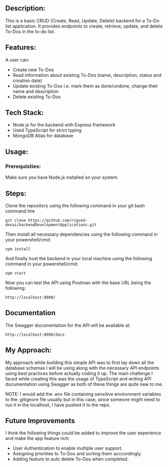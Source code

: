 ## Description:

This is a basic CRUD (Create, Read, Update, Delete) backend for a To-Do list application. It provides endpoints to create, retrieve, update, and delete To-Dos in the to-do list.

## Features:

A user can:
 - Create new To-Dos
 - Read information about existing To-Dos (name, description, status and creation date)
 - Update existing To-Dos i.e. mark them as done/undone, change their name and description
 - Delete existing To-Dos

## Tech Stack:
  - Node.js for the backend with Express framework
  - Used TypeScript for strict typing
  - MongoDB Atlas for database

## Usage:
### Prerequisties:

Make sure you have Node.js installed on your system.

## Steps:

Clone the repository using the following command in your git bash command line
```
git clone https://github.com/rigved-desai/backendDevelopmentApplications.git
```
Then install all necessary dependencies using the following command in your powershell/cmd:
```
npm install
```
And finally host the backend in your local machine using the following command in your powershell/cmd:
```
npm start
```

Now you can test the API using Postman with the base URL being the following:
```
http://localhost:8080/
```

## Documentation

The Swagger documentation for the API will be available at:
```
http://localhost:8080/docs
```

## My Approach:

My approach while building this simple API was to first lay down all the database schemas I will be using along with the necessary API endpoints using best practices before actually coding it up. The main challenge I faced while creating this was the usage of TypeScript and writing API documentation using Swagger as both of these things are quite new to me.

NOTE: I would add the .env file containing sensitive environment variables to the .gitignore file usually but in this case, since someone might need to run it in the localhost, I have pushed it to the repo.

## Future Improvements

I think the following things could be added to improve the user experience and make the app feature rich:
- User Authentication to enable multiple user support.
- Assigning priorities to To-Dos and sorting them acccordingly.
- Adding feature to auto delete To-Dos when completed.
